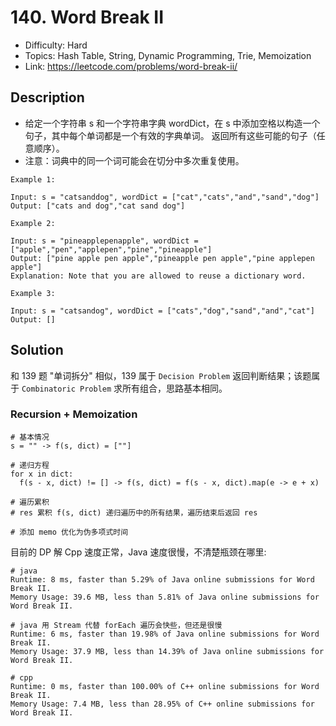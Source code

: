 # 140. Word Break II

- Difficulty: Hard
- Topics: Hash Table, String, Dynamic Programming, Trie, Memoization
- Link: https://leetcode.com/problems/word-break-ii/

## Description

- 给定一个字符串 s 和一个字符串字典 wordDict，在 s 中添加空格以构造一个句子，其中每个单词都是一个有效的字典单词。 返回所有这些可能的句子（任意顺序）。
- 注意：词典中的同一个词可能会在切分中多次重复使用。

```shell
Example 1:

Input: s = "catsanddog", wordDict = ["cat","cats","and","sand","dog"]
Output: ["cats and dog","cat sand dog"]

Example 2:

Input: s = "pineapplepenapple", wordDict = ["apple","pen","applepen","pine","pineapple"]
Output: ["pine apple pen apple","pineapple pen apple","pine applepen apple"]
Explanation: Note that you are allowed to reuse a dictionary word.

Example 3:

Input: s = "catsandog", wordDict = ["cats","dog","sand","and","cat"]
Output: []
```

## Solution

和 139 题 "单词拆分" 相似，139 属于 `Decision Problem` 返回判断结果；该题属于 `Combinatoric Problem` 求所有组合，思路基本相同。

### Recursion + Memoization

```shell
# 基本情况
s = "" -> f(s, dict) = [""]

# 递归方程
for x in dict:
  f(s - x, dict) != [] -> f(s, dict) = f(s - x, dict).map(e -> e + x)

# 遍历累积
# res 累积 f(s, dict) 递归遍历中的所有结果，遍历结束后返回 res

# 添加 memo 优化为伪多项式时间
```

目前的 DP 解 Cpp 速度正常，Java 速度很慢，不清楚瓶颈在哪里:

```shell
# java
Runtime: 8 ms, faster than 5.29% of Java online submissions for Word Break II.
Memory Usage: 39.6 MB, less than 5.81% of Java online submissions for Word Break II.

# java 用 Stream 代替 forEach 遍历会快些，但还是很慢
Runtime: 6 ms, faster than 19.98% of Java online submissions for Word Break II.
Memory Usage: 37.9 MB, less than 14.39% of Java online submissions for Word Break II.

# cpp
Runtime: 0 ms, faster than 100.00% of C++ online submissions for Word Break II.
Memory Usage: 7.4 MB, less than 28.95% of C++ online submissions for Word Break II.
```
